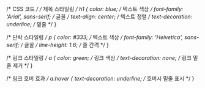 /* CSS 코드 */
/* 제목 스타일링 */
h1 {
  color: blue; /* 텍스트 색상 */
  font-family: 'Arial', sans-serif; /* 글꼴 */
  text-align: center; /* 텍스트 정렬 */
  text-decoration: underline; /* 밑줄 */
}

/* 단락 스타일링 */
p {
  color: #333; /* 텍스트 색상 */
  font-family: 'Helvetica', sans-serif; /* 글꼴 */
  line-height: 1.6; /* 줄 간격 */
}

/* 링크 스타일링 */
a {
  color: green; /* 링크 색상 */
  text-decoration: none; /* 링크 밑줄 제거 */
}

/* 링크 호버 효과 */
a:hover {
  text-decoration: underline; /* 호버시 밑줄 표시 */
}
